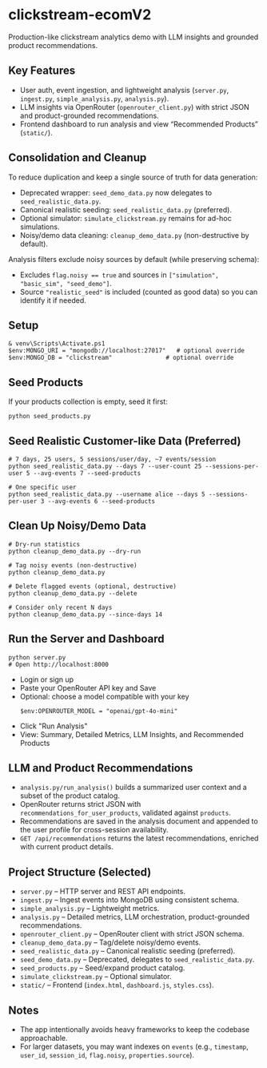 # clickstream-ecomV2

Production-like clickstream analytics demo with LLM insights and grounded product recommendations.

## Key Features
- User auth, event ingestion, and lightweight analysis (`server.py`, `ingest.py`, `simple_analysis.py`, `analysis.py`).
- LLM insights via OpenRouter (`openrouter_client.py`) with strict JSON and product-grounded recommendations.
- Frontend dashboard to run analysis and view “Recommended Products” (`static/`).

## Consolidation and Cleanup
To reduce duplication and keep a single source of truth for data generation:
- Deprecated wrapper: `seed_demo_data.py` now delegates to `seed_realistic_data.py`.
- Canonical realistic seeding: `seed_realistic_data.py` (preferred).
- Optional simulator: `simulate_clickstream.py` remains for ad-hoc simulations.
- Noisy/demo data cleaning: `cleanup_demo_data.py` (non-destructive by default).

Analysis filters exclude noisy sources by default (while preserving schema):
- Excludes `flag.noisy == true` and sources in `["simulation", "basic_sim", "seed_demo"]`.
- Source `"realistic_seed"` is included (counted as good data) so you can identify it if needed.

## Setup
```
& venv\Scripts\Activate.ps1
$env:MONGO_URI = "mongodb://localhost:27017"   # optional override
$env:MONGO_DB = "clickstream"               # optional override
```

## Seed Products
If your products collection is empty, seed it first:
```
python seed_products.py
```

## Seed Realistic Customer-like Data (Preferred)
```
# 7 days, 25 users, 5 sessions/user/day, ~7 events/session
python seed_realistic_data.py --days 7 --user-count 25 --sessions-per-user 5 --avg-events 7 --seed-products

# One specific user
python seed_realistic_data.py --username alice --days 5 --sessions-per-user 3 --avg-events 6 --seed-products
```

## Clean Up Noisy/Demo Data
```
# Dry-run statistics
python cleanup_demo_data.py --dry-run

# Tag noisy events (non-destructive)
python cleanup_demo_data.py

# Delete flagged events (optional, destructive)
python cleanup_demo_data.py --delete

# Consider only recent N days
python cleanup_demo_data.py --since-days 14
```

## Run the Server and Dashboard
```
python server.py
# Open http://localhost:8000
```
- Login or sign up
- Paste your OpenRouter API key and Save
- Optional: choose a model compatible with your key
  ```
  $env:OPENROUTER_MODEL = "openai/gpt-4o-mini"
  ```
- Click "Run Analysis"
- View: Summary, Detailed Metrics, LLM Insights, and Recommended Products

## LLM and Product Recommendations
- `analysis.py/run_analysis()` builds a summarized user context and a subset of the product catalog.
- OpenRouter returns strict JSON with `recommendations_for_user_products`, validated against `products`.
- Recommendations are saved in the analysis document and appended to the user profile for cross-session availability.
- `GET /api/recommendations` returns the latest recommendations, enriched with current product details.

## Project Structure (Selected)
- `server.py` – HTTP server and REST API endpoints.
- `ingest.py` – Ingest events into MongoDB using consistent schema.
- `simple_analysis.py` – Lightweight metrics.
- `analysis.py` – Detailed metrics, LLM orchestration, product-grounded recommendations.
- `openrouter_client.py` – OpenRouter client with strict JSON schema.
- `cleanup_demo_data.py` – Tag/delete noisy/demo events.
- `seed_realistic_data.py` – Canonical realistic seeding (preferred).
- `seed_demo_data.py` – Deprecated, delegates to `seed_realistic_data.py`.
- `seed_products.py` – Seed/expand product catalog.
- `simulate_clickstream.py` – Optional simulator.
- `static/` – Frontend (`index.html`, `dashboard.js`, `styles.css`).

## Notes
- The app intentionally avoids heavy frameworks to keep the codebase approachable.
- For larger datasets, you may want indexes on `events` (e.g., `timestamp`, `user_id`, `session_id`, `flag.noisy`, `properties.source`).

